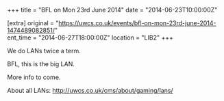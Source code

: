 +++
title = "BFL on Mon 23rd June 2014"
date = "2014-06-23T10:00:00Z"

[extra]
original = "https://uwcs.co.uk/events/bfl-on-mon-23rd-june-2014-1474489082851/"    
ent_time = "2014-06-27T18:00:00Z"
location = "LIB2"
+++

We do LANs twice a term.

BFL, this is the big LAN.

More info to come.

About all LANs: http://uwcs.co.uk/cms/about/gaming/lans/

